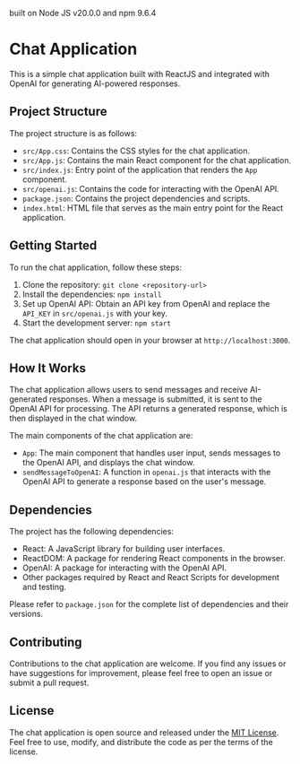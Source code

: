built on Node JS v20.0.0 and npm 9.6.4
# Chat Application

This is a simple chat application built with ReactJS and integrated with OpenAI for generating AI-powered responses.

## Project Structure

The project structure is as follows:

- `src/App.css`: Contains the CSS styles for the chat application.
- `src/App.js`: Contains the main React component for the chat application.
- `src/index.js`: Entry point of the application that renders the `App` component.
- `src/openai.js`: Contains the code for interacting with the OpenAI API.
- `package.json`: Contains the project dependencies and scripts.
- `index.html`: HTML file that serves as the main entry point for the React application.

## Getting Started

To run the chat application, follow these steps:

1. Clone the repository: `git clone <repository-url>`
2. Install the dependencies: `npm install`
3. Set up OpenAI API: Obtain an API key from OpenAI and replace the `API_KEY` in `src/openai.js` with your key.
4. Start the development server: `npm start`

The chat application should open in your browser at `http://localhost:3000`.

## How It Works

The chat application allows users to send messages and receive AI-generated responses. When a message is submitted, it is sent to the OpenAI API for processing. The API returns a generated response, which is then displayed in the chat window.

The main components of the chat application are:

- `App`: The main component that handles user input, sends messages to the OpenAI API, and displays the chat window.
- `sendMessageToOpenAI`: A function in `openai.js` that interacts with the OpenAI API to generate a response based on the user's message.

## Dependencies

The project has the following dependencies:

- React: A JavaScript library for building user interfaces.
- ReactDOM: A package for rendering React components in the browser.
- OpenAI: A package for interacting with the OpenAI API.
- Other packages required by React and React Scripts for development and testing.

Please refer to `package.json` for the complete list of dependencies and their versions.

## Contributing

Contributions to the chat application are welcome. If you find any issues or have suggestions for improvement, please feel free to open an issue or submit a pull request.

## License

The chat application is open source and released under the [MIT License](LICENSE). Feel free to use, modify, and distribute the code as per the terms of the license.